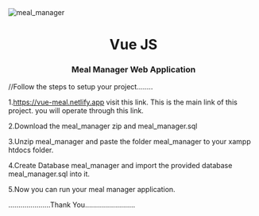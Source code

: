 <img src="https://www.linkpicture.com/q/logo_252.png" alt="meal_manager" align="center"/>
<h1 align="center">Vue JS</h1>
<h3 align="center">Meal Manager Web Application</h3>




//Follow the steps to setup your project........

1.https://vue-meal.netlify.app visit this link. This is the main link of this project.
you will operate through this link.

2.Download the meal_manager zip and meal_manager.sql

3.Unzip meal_manager and paste the folder meal_manager to your xampp htdocs folder.

4.Create Database meal_manager and import the provided database meal_manager.sql into it.

5.Now you can run your meal manager application.

.....................Thank You.........................
